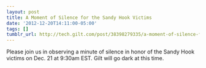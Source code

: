 ```yaml
---
layout: post
title: A Moment of Silence for the Sandy Hook Victims
date: '2012-12-20T14:11:00-05:00'
tags: []
tumblr_url: http://tech.gilt.com/post/38398279335/a-moment-of-silence-for-the-sandy-hook-victims
---
```

Please join us in observing a minute of silence in honor of the Sandy Hook victims on Dec. 21 at 9:30am EST. Gilt will go dark at this time.
